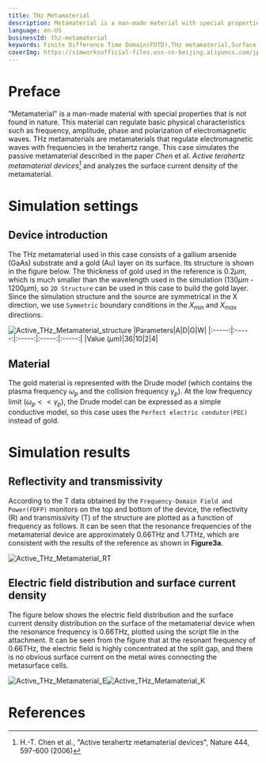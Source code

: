 ```yaml
---
title: THz Metamaterial
description: Metamaterial is a man-made material with special properties that is not found in nature. This material can regulate basic physical characteristics such as frequency, amplitude, phase and polarization of electromagnetic waves. This case simulates the passive metamaterial described in the paper Chen et al.
language: en-US
businessId: thz-metamaterial
keywords: Finite Difference Time Domain(FDTD),THz metamaterial,Surface current density
coverImg: https://simworksofficial-files.oss-cn-beijing.aliyuncs.com/jpg/Active_THz_Metamaterial_structure_20240117165143A048.jpg
---
```


# Preface

"Metamaterial" is a man-made material with special properties that is not found in nature. This material can regulate basic physical characteristics such as frequency, amplitude, phase and polarization of electromagnetic waves. THz metamaterials are metamaterials that regulate electromagnetic waves with frequencies in the terahertz range. This case simulates the passive metamaterial described in the paper _Chen_ et al. _Active terahertz metamaterial devices[^1]_ and analyzes the surface current density of the metamaterial.

# Simulation settings

## Device introduction

The THz metamaterial used in this case consists of a gallium arsenide (GaAs) substrate and a gold (Au) layer on its surface. Its structure is shown in the figure below. The thickness of gold used in the reference is $0.2 \mu m$, which is much smaller than the wavelength used in the simulation (130$\mu m$ - 1200$\mu m$), so `2D Structure` can be used in this case to build the gold layer. Since the simulation structure and the source are symmetrical in the X direction, we use `Symmetric` boundary conditions in the $X_{min}$ and $X_{max}$ directions.

![Active_THz_Metamaterial_structure](https://simworksofficial-files.oss-cn-beijing.aliyuncs.com/mdfile/resources/img/Active_THz_Metamaterial_structure.png)
|Parameters|A|D|G|W|
|:-----:|:-----:|:-----:|:-----:|:-----:|
|Value ($\mu m$)|36|10|2|4|

## Material

The gold material is represented with the Drude model (which contains the plasma frequency $\omega_p$ and the collision frequency $\gamma_p$). At the low frequency limit ($\omega_p << \gamma_p$), the Drude model can be expressed as a simple conductive model, so this case uses the `Perfect electric condutor(PEC)` instead of gold.

# Simulation results

## Reflectivity and transmissivity

According to the T data obtained by the `Frequency-Domain Field and Power(FDFP)` monitors on the top and bottom of the device, the reflectivity (R) and transmissivity (T) of the structure are plotted as a function of frequency as follows. It can be seen that the resonance frequencies of the metamaterial device are approximately 0.66THz and 1.7THz, which are consistent with the results of the reference as shown in **Figure3a**.

![Active_THz_Metamaterial_RT](https://simworksofficial-files.oss-cn-beijing.aliyuncs.com/mdfile/resources/img/Active_THz_Metamaterial_RT.png)

## Electric field distribution and surface current density

The figure below shows the electric field distribution and the surface current density distribution on the surface of the metamaterial device when the resonance frequency is 0.66THz, plotted using the script file in the attachment. It can be seen from the figure that at the resonant frequency of 0.66THz, the electric field is highly concentrated at the split gap, and there is no obvious surface current on the metal wires connecting the metasurface cells.

![Active_THz_Metamaterial_E](https://simworksofficial-files.oss-cn-beijing.aliyuncs.com/mdfile/resources/img/Active_THz_Metamaterial_E.png)![Active_THz_Metamaterial_K](https://simworksofficial-files.oss-cn-beijing.aliyuncs.com/mdfile/resources/img/Active_THz_Metamaterial_K.png)

# References

[^1]: H.-T. Chen et al., "Active terahertz metamaterial devices", Nature 444, 597-600 (2006)
